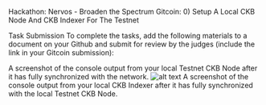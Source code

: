 Hackathon: Nervos - Broaden the Spectrum
Gitcoin: 0) Setup A Local CKB Node And CKB Indexer For The Testnet

Task Submission
To complete the tasks, add the following materials to a document on your Github and submit for review by the judges (include the link in your Gitcoin submission):

  A screenshot of the console output from your local Testnet CKB Node after it has fully synchronized with the network.
  ![alt text](https://raw.githubusercontent.com/Rzbck/Rzbck-Nervos/main/Hackathon%3A%20Nervos%20-%20Broaden%20the%20Spectrum%20Gitcoin%3A%200%20Setup%20A%20Local%20CKB%20Node%20And%20CKB%20Indexer%20For%20The%20Testnet/local%20CKB%20Indexer.PNG)
  A screenshot of the console output from your local CKB Indexer after it has fully synchronized with the local Testnet CKB Node.
